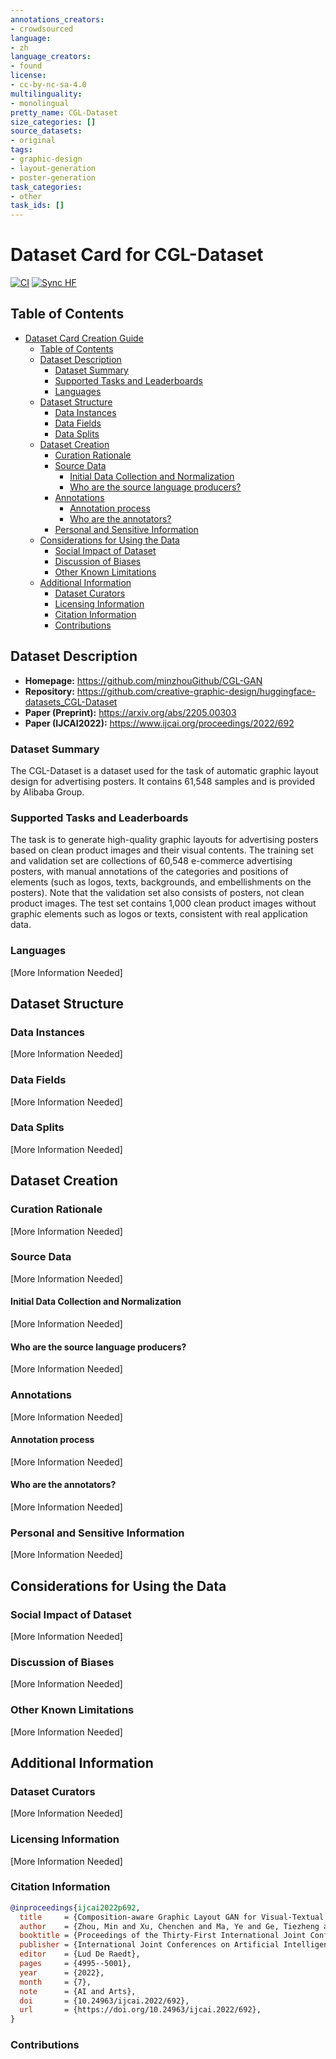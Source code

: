 ```yaml
---
annotations_creators:
- crowdsourced
language:
- zh
language_creators:
- found
license:
- cc-by-nc-sa-4.0
multilinguality:
- monolingual
pretty_name: CGL-Dataset
size_categories: []
source_datasets:
- original
tags:
- graphic-design
- layout-generation
- poster-generation
task_categories:
- other
task_ids: []
--- 
```


# Dataset Card for CGL-Dataset

[![CI](https://github.com/creative-graphic-design/huggingface-datasets_CGL-Dataset/actions/workflows/ci.yaml/badge.svg)](https://github.com/creative-graphic-design/huggingface-datasets_CGL-Dataset/actions/workflows/ci.yaml)
[![Sync HF](https://github.com/creative-graphic-design/huggingface-datasets_CGL-Dataset/actions/workflows/push_to_hub.yaml/badge.svg)](https://github.com/creative-graphic-design/huggingface-datasets_CGL-Dataset/actions/workflows/push_to_hub.yaml)

## Table of Contents
- [Dataset Card Creation Guide](#dataset-card-creation-guide)
  - [Table of Contents](#table-of-contents)
  - [Dataset Description](#dataset-description)
    - [Dataset Summary](#dataset-summary)
    - [Supported Tasks and Leaderboards](#supported-tasks-and-leaderboards)
    - [Languages](#languages)
  - [Dataset Structure](#dataset-structure)
    - [Data Instances](#data-instances)
    - [Data Fields](#data-fields)
    - [Data Splits](#data-splits)
  - [Dataset Creation](#dataset-creation)
    - [Curation Rationale](#curation-rationale)
    - [Source Data](#source-data)
      - [Initial Data Collection and Normalization](#initial-data-collection-and-normalization)
      - [Who are the source language producers?](#who-are-the-source-language-producers)
    - [Annotations](#annotations)
      - [Annotation process](#annotation-process)
      - [Who are the annotators?](#who-are-the-annotators)
    - [Personal and Sensitive Information](#personal-and-sensitive-information)
  - [Considerations for Using the Data](#considerations-for-using-the-data)
    - [Social Impact of Dataset](#social-impact-of-dataset)
    - [Discussion of Biases](#discussion-of-biases)
    - [Other Known Limitations](#other-known-limitations)
  - [Additional Information](#additional-information)
    - [Dataset Curators](#dataset-curators)
    - [Licensing Information](#licensing-information)
    - [Citation Information](#citation-information)
    - [Contributions](#contributions)

## Dataset Description

- **Homepage:** https://github.com/minzhouGithub/CGL-GAN
- **Repository:** https://github.com/creative-graphic-design/huggingface-datasets_CGL-Dataset
- **Paper (Preprint):** https://arxiv.org/abs/2205.00303
- **Paper (IJCAI2022):** https://www.ijcai.org/proceedings/2022/692

### Dataset Summary

The CGL-Dataset is a dataset used for the task of automatic graphic layout design for advertising posters. It contains 61,548 samples and is provided by Alibaba Group.

### Supported Tasks and Leaderboards

The task is to generate high-quality graphic layouts for advertising posters based on clean product images and their visual contents. The training set and validation set are collections of 60,548 e-commerce advertising posters, with manual annotations of the categories and positions of elements (such as logos, texts, backgrounds, and embellishments on the posters). Note that the validation set also consists of posters, not clean product images. The test set contains 1,000 clean product images without graphic elements such as logos or texts, consistent with real application data.

### Languages

[More Information Needed]

<!-- Provide a brief overview of the languages represented in the dataset. Describe relevant details about specifics of the language such as whether it is social media text, African American English,...

When relevant, please provide [BCP-47 codes](https://tools.ietf.org/html/bcp47), which consist of a [primary language subtag](https://tools.ietf.org/html/bcp47#section-2.2.1), with a [script subtag](https://tools.ietf.org/html/bcp47#section-2.2.3) and/or [region subtag](https://tools.ietf.org/html/bcp47#section-2.2.4) if available. -->

## Dataset Structure

### Data Instances

[More Information Needed]

<!-- Provide an JSON-formatted example and brief description of a typical instance in the dataset. If available, provide a link to further examples.

```
{
  'example_field': ...,
  ...
}
```

Provide any additional information that is not covered in the other sections about the data here. In particular describe any relationships between data points and if these relationships are made explicit. -->

### Data Fields

[More Information Needed]

<!-- List and describe the fields present in the dataset. Mention their data type, and whether they are used as input or output in any of the tasks the dataset currently supports. If the data has span indices, describe their attributes, such as whether they are at the character level or word level, whether they are contiguous or not, etc. If the datasets contains example IDs, state whether they have an inherent meaning, such as a mapping to other datasets or pointing to relationships between data points.

- `example_field`: description of `example_field`

Note that the descriptions can be initialized with the **Show Markdown Data Fields** output of the [Datasets Tagging app](https://huggingface.co/spaces/huggingface/datasets-tagging), you will then only need to refine the generated descriptions. -->

### Data Splits

[More Information Needed]

<!-- Describe and name the splits in the dataset if there are more than one.

Describe any criteria for splitting the data, if used. If there are differences between the splits (e.g. if the training annotations are machine-generated and the dev and test ones are created by humans, or if different numbers of annotators contributed to each example), describe them here.

Provide the sizes of each split. As appropriate, provide any descriptive statistics for the features, such as average length.  For example:

|                         | train | validation | test |
|-------------------------|------:|-----------:|-----:|
| Input Sentences         |       |            |      |
| Average Sentence Length |       |            |      | -->

## Dataset Creation

### Curation Rationale

[More Information Needed]

<!-- What need motivated the creation of this dataset? What are some of the reasons underlying the major choices involved in putting it together? -->

### Source Data

[More Information Needed]

<!-- This section describes the source data (e.g. news text and headlines, social media posts, translated sentences,...) -->

#### Initial Data Collection and Normalization

[More Information Needed]

<!-- Describe the data collection process. Describe any criteria for data selection or filtering. List any key words or search terms used. If possible, include runtime information for the collection process.

If data was collected from other pre-existing datasets, link to source here and to their [Hugging Face version](https://huggingface.co/datasets/dataset_name).

If the data was modified or normalized after being collected (e.g. if the data is word-tokenized), describe the process and the tools used. -->

#### Who are the source language producers?

[More Information Needed]

<!-- State whether the data was produced by humans or machine generated. Describe the people or systems who originally created the data.

If available, include self-reported demographic or identity information for the source data creators, but avoid inferring this information. Instead state that this information is unknown. See [Larson 2017](https://www.aclweb.org/anthology/W17-1601.pdf) for using identity categories as a variables, particularly gender.

Describe the conditions under which the data was created (for example, if the producers were crowdworkers, state what platform was used, or if the data was found, what website the data was found on). If compensation was provided, include that information here.

Describe other people represented or mentioned in the data. Where possible, link to references for the information. -->

### Annotations

[More Information Needed]

<!-- If the dataset contains annotations which are not part of the initial data collection, describe them in the following paragraphs. -->

#### Annotation process

[More Information Needed]

<!-- If applicable, describe the annotation process and any tools used, or state otherwise. Describe the amount of data annotated, if not all. Describe or reference annotation guidelines provided to the annotators. If available, provide interannotator statistics. Describe any annotation validation processes. -->

#### Who are the annotators?

[More Information Needed]

<!-- If annotations were collected for the source data (such as class labels or syntactic parses), state whether the annotations were produced by humans or machine generated.

Describe the people or systems who originally created the annotations and their selection criteria if applicable.

If available, include self-reported demographic or identity information for the annotators, but avoid inferring this information. Instead state that this information is unknown. See [Larson 2017](https://www.aclweb.org/anthology/W17-1601.pdf) for using identity categories as a variables, particularly gender.

Describe the conditions under which the data was annotated (for example, if the annotators were crowdworkers, state what platform was used, or if the data was found, what website the data was found on). If compensation was provided, include that information here. -->

### Personal and Sensitive Information

[More Information Needed]

<!-- State whether the dataset uses identity categories and, if so, how the information is used. Describe where this information comes from (i.e. self-reporting, collecting from profiles, inferring, etc.). See [Larson 2017](https://www.aclweb.org/anthology/W17-1601.pdf) for using identity categories as a variables, particularly gender. State whether the data is linked to individuals and whether those individuals can be identified in the dataset, either directly or indirectly (i.e., in combination with other data).

State whether the dataset contains other data that might be considered sensitive (e.g., data that reveals racial or ethnic origins, sexual orientations, religious beliefs, political opinions or union memberships, or locations; financial or health data; biometric or genetic data; forms of government identification, such as social security numbers; criminal history).  

If efforts were made to anonymize the data, describe the anonymization process. -->

## Considerations for Using the Data

### Social Impact of Dataset

[More Information Needed]

<!-- Please discuss some of the ways you believe the use of this dataset will impact society.

The statement should include both positive outlooks, such as outlining how technologies developed through its use may improve people's lives, and discuss the accompanying risks. These risks may range from making important decisions more opaque to people who are affected by the technology, to reinforcing existing harmful biases (whose specifics should be discussed in the next section), among other considerations.

Also describe in this section if the proposed dataset contains a low-resource or under-represented language. If this is the case or if this task has any impact on underserved communities, please elaborate here. -->

### Discussion of Biases

[More Information Needed]

<!-- Provide descriptions of specific biases that are likely to be reflected in the data, and state whether any steps were taken to reduce their impact.

For Wikipedia text, see for example [Dinan et al 2020 on biases in Wikipedia (esp. Table 1)](https://arxiv.org/abs/2005.00614), or [Blodgett et al 2020](https://www.aclweb.org/anthology/2020.acl-main.485/) for a more general discussion of the topic.

If analyses have been run quantifying these biases, please add brief summaries and links to the studies here. -->

### Other Known Limitations

[More Information Needed]

<!-- If studies of the datasets have outlined other limitations of the dataset, such as annotation artifacts, please outline and cite them here. -->

## Additional Information

### Dataset Curators

[More Information Needed]

<!-- List the people involved in collecting the dataset and their affiliation(s). If funding information is known, include it here. -->

### Licensing Information

[More Information Needed]

<!-- Provide the license and link to the license webpage if available. -->

### Citation Information

```bibtex
@inproceedings{ijcai2022p692,
  title     = {Composition-aware Graphic Layout GAN for Visual-Textual Presentation Designs},
  author    = {Zhou, Min and Xu, Chenchen and Ma, Ye and Ge, Tiezheng and Jiang, Yuning and Xu, Weiwei},
  booktitle = {Proceedings of the Thirty-First International Joint Conference on Artificial Intelligence, {IJCAI-22}},
  publisher = {International Joint Conferences on Artificial Intelligence Organization},
  editor    = {Lud De Raedt},
  pages     = {4995--5001},
  year      = {2022},
  month     = {7},
  note      = {AI and Arts},
  doi       = {10.24963/ijcai.2022/692},
  url       = {https://doi.org/10.24963/ijcai.2022/692},
}
```

### Contributions

<!-- TODO: Thanks to [@github-username](https://github.com/<github-username>) for adding this dataset. -->
